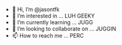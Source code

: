 - 👋 Hi, I’m @jasontfk
- 👀 I’m interested in ... LUH GEEKY
- 🌱 I’m currently learning ... JUGG
- 💞️ I’m looking to collaborate on ... JUGGIN
- 📫 How to reach me ... PERC

<!---
jasontfk/jasontfk is a ✨ special ✨ repository because its `README.md` (this file) appears on your GitHub profile.
You can click the Preview link to take a look at your changes.
--->
